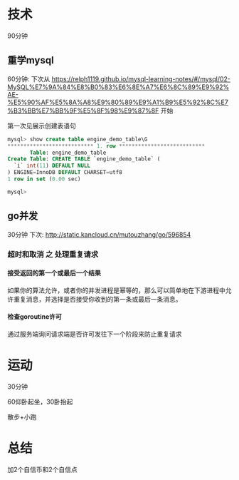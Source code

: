 # 技术
90分钟
## 重学mysql
60分钟: 下次从 https://relph1119.github.io/mysql-learning-notes/#/mysql/02-MySQL%E7%9A%84%E8%B0%83%E6%8E%A7%E6%8C%89%E9%92%AE-%E5%90%AF%E5%8A%A8%E9%80%89%E9%A1%B9%E5%92%8C%E7%B3%BB%E7%BB%9F%E5%8F%98%E9%87%8F 开始

第一次见展示创建表语句
```sql
mysql> show create table engine_demo_table\G
*************************** 1. row ***************************
       Table: engine_demo_table
Create Table: CREATE TABLE `engine_demo_table` (
  `i` int(11) DEFAULT NULL
) ENGINE=InnoDB DEFAULT CHARSET=utf8
1 row in set (0.00 sec)

mysql> 
```

## go并发
30分钟 下次: http://static.kancloud.cn/mutouzhang/go/596854

### 超时和取消 之 处理重复请求
#### 接受返回的第一个或最后一个结果
如果你的算法允许，或者你的并发进程是幂等的，那么可以简单地在下游进程中允许重复消息，并选择是否接受你收到的第一条或最后一条消息。

#### 检查goroutine许可
通过服务端询问请求端是否许可发往下一个阶段来防止重复请求

# 运动
30分钟

60仰卧起坐，30卧抬起

散步+小跑

# 总结
加2个自信币和2个自信点